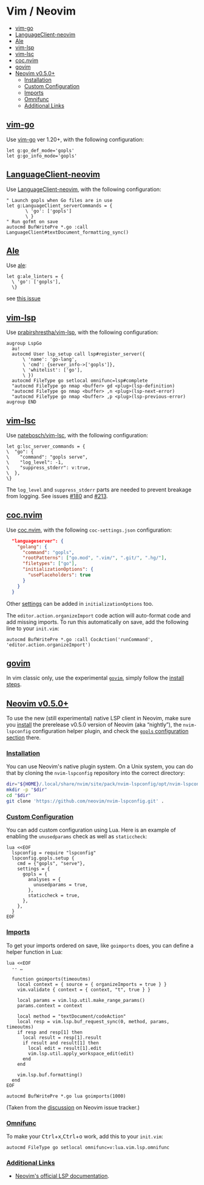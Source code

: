 # Vim / Neovim

* [vim-go](#vimgo)
* [LanguageClient-neovim](#lcneovim)
* [Ale](#ale)
* [vim-lsp](#vimlsp)
* [vim-lsc](#vimlsc)
* [coc.nvim](#cocnvim)
* [govim](#govim)
* [Neovim v0.5.0+](#neovim)
  * [Installation](#neovim-install)
  * [Custom Configuration](#neovim-config)
  * [Imports](#neovim-imports)
  * [Omnifunc](#neovim-omnifunc)
  * [Additional Links](#neovim-links)

## <a href="#vimgo" id="vimgo">vim-go</a>

Use [vim-go] ver 1.20+, with the following configuration:

```vim
let g:go_def_mode='gopls'
let g:go_info_mode='gopls'
```

## <a href="#lcneovim" id="lcneovim">LanguageClient-neovim</a>

Use [LanguageClient-neovim], with the following configuration:

```vim
" Launch gopls when Go files are in use
let g:LanguageClient_serverCommands = {
       \ 'go': ['gopls']
       \ }
" Run gofmt on save
autocmd BufWritePre *.go :call LanguageClient#textDocument_formatting_sync()
```

## <a href="#ale" id="ale">Ale</a>

Use [ale]:

```vim
let g:ale_linters = {
  \ 'go': ['gopls'],
  \}
```

see [this issue][ale-issue-2179]

## <a href="#vimlsp" id="vimlsp">vim-lsp</a>

Use [prabirshrestha/vim-lsp], with the following configuration:

```vim
augroup LspGo
  au!
  autocmd User lsp_setup call lsp#register_server({
      \ 'name': 'go-lang',
      \ 'cmd': {server_info->['gopls']},
      \ 'whitelist': ['go'],
      \ })
  autocmd FileType go setlocal omnifunc=lsp#complete
  "autocmd FileType go nmap <buffer> gd <plug>(lsp-definition)
  "autocmd FileType go nmap <buffer> ,n <plug>(lsp-next-error)
  "autocmd FileType go nmap <buffer> ,p <plug>(lsp-previous-error)
augroup END
```

## <a href="#vimlsc" id="vimlsc">vim-lsc</a>

Use [natebosch/vim-lsc], with the following configuration:

```vim
let g:lsc_server_commands = {
\  "go": {
\    "command": "gopls serve",
\    "log_level": -1,
\    "suppress_stderr": v:true,
\  },
\}
```

The `log_level` and `suppress_stderr` parts are needed to prevent breakage from logging. See
issues [#180](https://github.com/natebosch/vim-lsc/issues/180) and
[#213](https://github.com/natebosch/vim-lsc/issues/213).

## <a href="#cocnvim" id="cocnvim">coc.nvim</a>

Use [coc.nvim], with the following `coc-settings.json` configuration:

```json
  "languageserver": {
    "golang": {
      "command": "gopls",
      "rootPatterns": ["go.mod", ".vim/", ".git/", ".hg/"],
      "filetypes": ["go"],
      "initializationOptions": {
        "usePlaceholders": true
      }
    }
  }
```

Other [settings](settings.md) can be added in `initializationOptions` too.

The `editor.action.organizeImport` code action will auto-format code and add missing imports. To run this automatically on save, add the following line to your `init.vim`:

```vim
autocmd BufWritePre *.go :call CocAction('runCommand', 'editor.action.organizeImport')
```

## <a href="#govim" id="govim">govim</a>

In vim classic only, use the experimental [`govim`], simply follow the [install steps][govim-install].

## <a href="#neovim" id="neovim">Neovim v0.5.0+</a>

To use the new (still experimental) native LSP client in Neovim, make sure you
[install][nvim-install] the prerelease v0.5.0 version of Neovim (aka “nightly”),
the `nvim-lspconfig` configuration helper plugin, and check the
[`gopls` configuration section][nvim-lspconfig] there.

### <a href="#neovim-install" id="neovim-install">Installation</a>

You can use Neovim's native plugin system.  On a Unix system, you can do that by
cloning the `nvim-lspconfig` repository into the correct directory:

```sh
dir="${HOME}/.local/share/nvim/site/pack/nvim-lspconfig/opt/nvim-lspconfig/"
mkdir -p "$dir"
cd "$dir"
git clone 'https://github.com/neovim/nvim-lspconfig.git' .
```

### <a href="#neovim-config" id="neovim-config">Custom Configuration</a>

You can add custom configuration using Lua.  Here is an example of enabling the
`unusedparams` check as well as `staticcheck`:

```vim
lua <<EOF
  lspconfig = require "lspconfig"
  lspconfig.gopls.setup {
    cmd = {"gopls", "serve"},
    settings = {
      gopls = {
        analyses = {
          unusedparams = true,
        },
        staticcheck = true,
      },
    },
  }
EOF
```

### <a href="#neovim-imports" id="neovim-imports">Imports</a>

To get your imports ordered on save, like `goimports` does, you can define
a helper function in Lua:

```vim
lua <<EOF
  -- …

  function goimports(timeoutms)
    local context = { source = { organizeImports = true } }
    vim.validate { context = { context, "t", true } }

    local params = vim.lsp.util.make_range_params()
    params.context = context

    local method = "textDocument/codeAction"
    local resp = vim.lsp.buf_request_sync(0, method, params, timeoutms)
    if resp and resp[1] then
      local result = resp[1].result
      if result and result[1] then
        local edit = result[1].edit
        vim.lsp.util.apply_workspace_edit(edit)
      end
    end

    vim.lsp.buf.formatting()
  end
EOF

autocmd BufWritePre *.go lua goimports(1000)
```

(Taken from the [discussion][nvim-lspconfig-imports] on Neovim issue tracker.)

### <a href="#neovim-omnifunc" id="neovim-omnifunc">Omnifunc</a>

To make your <kbd>Ctrl</kbd>+<kbd>x</kbd>,<kbd>Ctrl</kbd>+<kbd>o</kbd> work, add
this to your `init.vim`:

```vim
autocmd FileType go setlocal omnifunc=v:lua.vim.lsp.omnifunc
```

### <a href="#neovim-links" id="neovim-links">Additional Links</a>

* [Neovim's official LSP documentation][nvim-docs].

[vim-go]: https://github.com/fatih/vim-go
[LanguageClient-neovim]: https://github.com/autozimu/LanguageClient-neovim
[ale]: https://github.com/w0rp/ale
[ale-issue-2179]: https://github.com/w0rp/ale/issues/2179
[prabirshrestha/vim-lsp]: https://github.com/prabirshrestha/vim-lsp/
[natebosch/vim-lsc]: https://github.com/natebosch/vim-lsc/
[natebosch/vim-lsc#180]: https://github.com/natebosch/vim-lsc/issues/180
[coc.nvim]: https://github.com/neoclide/coc.nvim/
[`govim`]: https://github.com/myitcv/govim
[govim-install]: https://github.com/myitcv/govim/blob/master/README.md#govim---go-development-plugin-for-vim8
[nvim-docs]: https://neovim.io/doc/user/lsp.html
[nvim-install]: https://github.com/neovim/neovim/wiki/Installing-Neovim
[nvim-lspconfig]: https://github.com/neovim/nvim-lspconfig/blob/master/CONFIG.md#gopls
[nvim-lspconfig-imports]: https://github.com/neovim/nvim-lspconfig/issues/115
